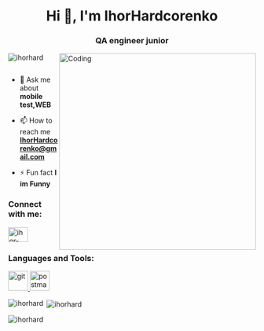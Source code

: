 <h1 align="center">Hi 👋, I'm IhorHardcorenko</h1>
<h3 align="center">QA engineer junior</h3>
<img align="right" alt= "Coding" width="400" src="https://media.tenor.com/flflC6GFzO8AAAAd/sultan-alrefaei-programmer.gif">

<p align="left"> <img src="https://komarev.com/ghpvc/?username=ihorhard&label=Profile%20views&color=0e75b6&style=flat" alt="ihorhard" /> </p>

<p align="left"> <a href="https://twitter.com/" target="blank"><img src="https://img.shields.io/twitter/follow/?logo=twitter&style=for-the-badge" alt="" /></a> </p>

- 💬 Ask me about **mobile test,WEB**

- 📫 How to reach me **IhorHardcorenko@gmail.com**

- ⚡ Fun fact **I im Funny**

<h3 align="left">Connect with me:</h3>
<p align="left">
<a href="https://linkedin.com/in/ihor-hardcorenko-a7478b264" target="blank"><img align="center" src="https://raw.githubusercontent.com/rahuldkjain/github-profile-readme-generator/master/src/images/icons/Social/linked-in-alt.svg" alt="ihor-hardcorenko-a7478b264" height="30" width="40" /></a>
</p>

<h3 align="left">Languages and Tools:</h3>
<p align="left"> <a href="https://git-scm.com/" target="_blank" rel="noreferrer"> <img src="https://www.vectorlogo.zone/logos/git-scm/git-scm-icon.svg" alt="git" width="40" height="40"/> </a> <a href="https://postman.com" target="_blank" rel="noreferrer"> <img src="https://www.vectorlogo.zone/logos/getpostman/getpostman-icon.svg" alt="postman" width="40" height="40"/> </a> </p>

<p><img align="left" src="https://github-readme-stats.vercel.app/api/top-langs?username=ihorhard&show_icons=true&locale=en&layout=compact" alt="ihorhard" /></p>

<p>&nbsp;<img align="center" src="https://github-readme-stats.vercel.app/api?username=ihorhard&show_icons=true&locale=en" alt="ihorhard" /></p>

<p><img align="center" src="https://github-readme-streak-stats.herokuapp.com/?user=ihorhard&" alt="ihorhard" /></p>
